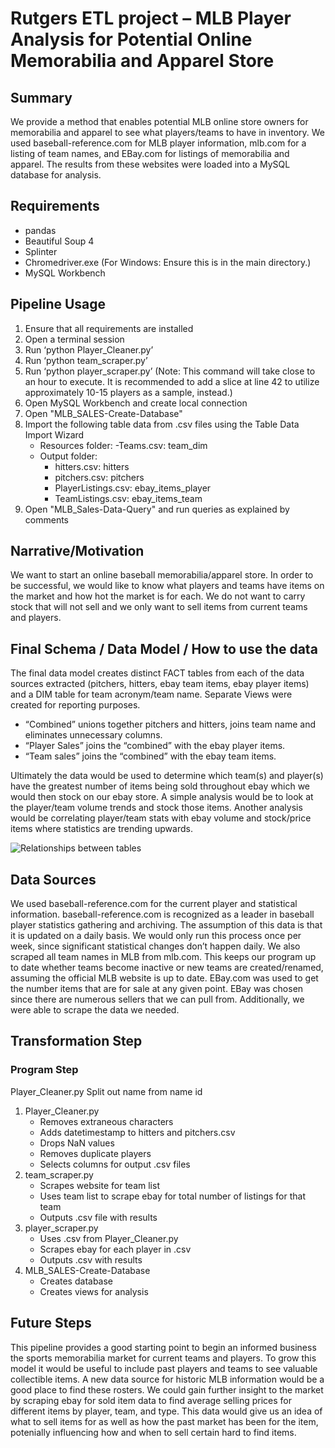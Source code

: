 # Rutgers ETL project – MLB Player Analysis for Potential Online Memorabilia and Apparel Store

## Summary
We provide a method that enables potential MLB online store owners for memorabilia and apparel to see what players/teams to have in inventory.  We used baseball-reference.com for MLB player information, mlb.com for a listing of team names, and EBay.com for listings of memorabilia and apparel.  The results from these websites were loaded into a MySQL database for analysis. 

## Requirements
- pandas
- Beautiful Soup 4
- Splinter
- Chromedriver.exe (For Windows: Ensure this is in the main directory.)
- MySQL Workbench

## Pipeline Usage
1. Ensure that all requirements are installed
2. Open a terminal session
3. Run ‘python Player_Cleaner.py’
4. Run ‘python team_scraper.py’
5. Run ‘python player_scraper.py’ (Note: This command will take close to an hour to execute. It is recommended to add a slice at 	line 42 to utilize approximately 10-15 players as a sample, instead.)
6. Open MySQL Workbench and create local connection
7. Open "MLB_SALES-Create-Database"
8. Import the following table data from .csv files using the Table Data Import Wizard
	- Resources folder:
		-Teams.csv: team_dim
	- Output folder:
		- hitters.csv: hitters
		- pitchers.csv: pitchers
		- PlayerListings.csv: ebay_items_player
		- TeamListings.csv: ebay_items_team
9. Open "MLB_Sales-Data-Query" and run queries as explained by comments

## Narrative/Motivation
We want to start an online baseball memorabilia/apparel store. In order to be successful, we would like to know what players and teams have items on the market and how hot the market is for each. We do not want to carry stock that will not sell and we only want to sell items from current teams and players.


## Final Schema / Data Model / How  to use the data
The final data model creates distinct FACT tables from each of the data sources extracted (pitchers, hitters, ebay team items, ebay player items) and a DIM table for team acronym/team name.  Separate Views were created for reporting purposes.
- “Combined” unions together pitchers and hitters, joins team name and eliminates unnecessary columns.
- “Player Sales” joins the “combined” with the ebay player items.
- “Team sales” joins the “combined” with the ebay team items.

Ultimately the data would be used to determine which team(s) and player(s) have the greatest number of items being sold throughout ebay which we would then stock on our ebay store.  A simple analysis would be to look at the player/team volume trends and stock those items.  Another analysis would be correlating player/team stats with ebay volume and stock/price items where statistics are trending upwards.

![Relationships between tables](/Resources/Relationships.PNG)

## Data Sources
We used baseball-reference.com for the current player and statistical information.  baseball-reference.com is recognized as a leader in baseball player statistics gathering and archiving.  The assumption of this data is that it is updated on a daily basis.  We would only run this process once per week, since significant statistical changes don’t happen daily.  We also scraped all team names in MLB from mlb.com. This keeps our program up to date whether teams become inactive or new teams are created/renamed, assuming the official MLB website is up to date. EBay.com was used to get the number items that are for sale at any given point.  EBay was chosen since there are numerous sellers that we can pull from.  Additionally, we were able to scrape the data we needed.

## Transformation Step
### Program								Step
Player_Cleaner.py	Split out name from name id

1. Player_Cleaner.py
	- Removes extraneous characters
	- Adds datetimestamp to hitters and pitchers.csv
	- Drops NaN values
	- Removes duplicate players
	- Selects columns for output .csv files
2. team_scraper.py
	- Scrapes website for team list
	- Uses team list to scrape ebay for total number of listings for that team
	- Outputs .csv file with results
3. player_scraper.py
	- Uses .csv from Player_Cleaner.py
	- Scrapes ebay for each player in .csv
	- Outputs .csv with results
4. MLB_SALES-Create-Database
	- Creates database
	- Creates views for analysis

## Future Steps
This pipeline provides a good starting point to begin an informed business the sports memorabilia market for current teams and players. To grow this model it would be useful to include past players and teams to see valuable collectible items. A new data source for historic MLB information would be a good place to find these rosters. We could gain further insight to the market by scraping ebay for sold item data to find average selling prices for different items by player, team, and type. This data would give us an idea of what to sell items for as well as how the past market has been for the item, potenially influencing how and when to sell certain hard to find items.

